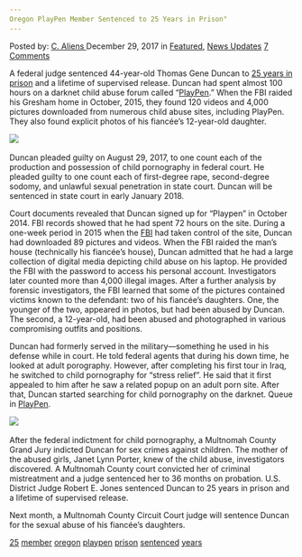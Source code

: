 ```yaml
---
Oregon PlayPen Member Sentenced to 25 Years in Prison"
---
```

<article class="post-listing post-24165 post type-post status-publish format-standard has-post-thumbnail hentry  tag-2528 tag-member tag-oregon tag-playpen tag-prison tag-sentenced tag-years">
<div class="post-inner">
    <span>Posted by: <a href="https://www.deepdotweb.com/author/caliens/" title="">C. Aliens </a></span>
<span>December 29, 2017</span>
<span>in <a href="https://www.deepdotweb.com/category/deepdot-news/" rel="category tag">Featured</a>, <a href="https://www.deepdotweb.com/category/news-updates/" rel="category tag">News Updates</a></span>
<span><a href="https://www.deepdotweb.com/2017/12/29/oregon-playpen-member-sentenced-25-years-prison/#comments">7 Comments</a></span>
</p>
<div class="clear"></div>
    
<p>A federal judge sentenced 44-year-old Thomas Gene Duncan to <a href="https://www.justice.gov/usao-or/pr/gresham-man-sentenced-25-years-prison-producing-and-possessing-child-pornography">25 years in prison</a> and a lifetime of supervised release. Duncan had spent almost 100 hours on a darknet child abuse forum called “<a href="https://www.deepdotweb.com/tag/playpen/">PlayPen</a>.” When the FBI raided his Gresham home in October, 2015, they found 120 videos and 4,000 pictures downloaded from numerous child abuse sites, including PlayPen. They also found explicit photos of his fiancée’s 12-year-old daughter.</p>
<p><img class="wp-image-24181 aligncenter" src="/imgs/2017/12/word-image-69.png" srcset="/imgs/2017/12/word-image-69.png 660w, /imgs/2017/12/word-image-69-300x150.png 300w" sizes="(max-width: 660px) 100vw, 660px" /></p>
<p>Duncan pleaded guilty on August 29, 2017, to one count each of the production and possession of child pornography in federal court. He pleaded guilty to one count each of first-degree rape, second-degree sodomy, and unlawful sexual penetration in state court. Duncan will be sentenced in state court in early January 2018.</p>
<p>Court documents revealed that Duncan signed up for “Playpen” in October 2014. FBI records showed that he had spent 72 hours on the site. During a one-week period in 2015 when the <a href="https://www.deepdotweb.com/tag/fbi/">FBI</a> had taken control of the site, Duncan had downloaded 89 pictures and videos. When the FBI raided the man’s house (technically his fiancée’s house), Duncan admitted that he had a large collection of digital media depicting child abuse on his laptop. He provided the FBI with the password to access his personal account. Investigators later counted more than 4,000 illegal images. After a further analysis by forensic investigators, the FBI learned that some of the pictures contained victims known to the defendant: two of his fiancée’s daughters. One, the younger of the two, appeared in photos, but had been abused by Duncan. The second, a 12-year-old, had been abused and photographed in various compromising outfits and positions.</p>
<p>Duncan had formerly served in the military—something he used in his defense while in court. He told federal agents that during his down time, he looked at adult porography. However, after completing his first tour in Iraq, he switched to child pornography for “stress relief”. He said that it first appealed to him after he saw a related popup on an adult porn site. After that, Duncan started searching for child pornography on the darknet. Queue in <a href="https://www.deepdotweb.com/tag/playpen/">PlayPen</a>.</p>
<p><img class="wp-image-24182 aligncenter" src="/imgs/2017/12/word-image-70.png" srcset="/imgs/2017/12/word-image-70.png 660w, /imgs/2017/12/word-image-70-300x150.png 300w" sizes="(max-width: 660px) 100vw, 660px" /></p>
<p>After the federal indictment for child pornography, a Multnomah County Grand Jury indicted Duncan for sex crimes against children. The mother of the abused girls, Janet Lynn Porter, knew of the child abuse, investigators discovered. A Multnomah County court convicted her of criminal mistreatment and a judge sentenced her to 36 months on probation. U.S. District Judge Robert E. Jones sentenced Duncan to 25 years in prison and a lifetime of supervised release.</p>
<p>Next month, a Multnomah County Circuit Court judge will sentence Duncan for the sexual abuse of his fiancée’s daughters.</p>
</div>
<a href="https://www.deepdotweb.com/tag/25/" rel="tag">25</a> <a href="https://www.deepdotweb.com/tag/member/" rel="tag">member</a> <a href="https://www.deepdotweb.com/tag/oregon/" rel="tag">oregon</a> <a href="https://www.deepdotweb.com/tag/playpen/" rel="tag">playpen</a> <a href="https://www.deepdotweb.com/tag/prison/" rel="tag">prison</a> <a href="https://www.deepdotweb.com/tag/sentenced/" rel="tag">sentenced</a> <a href="https://www.deepdotweb.com/tag/years/" rel="tag">years</a></span> <span style="display:none" class="updated">2017-12-29</span>
<div style="display:none" class="vcard author" itemprop="author" itemscope itemtype="http://schema.org/Person"><strong class="fn" itemprop="name"><a href="https://www.deepdotweb.com/author/caliens/" title="Posts by C. Aliens" rel="author">C. Aliens</a></strong></div>
    
